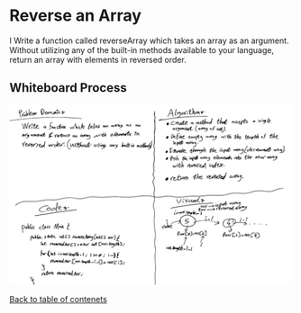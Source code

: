 # Reverse an Array

I Write a function called reverseArray which takes an array as an argument. Without utilizing any of the built-in methods available to your language, return an array with elements in reversed order.

## Whiteboard Process

![reverse array](../img/array-reverse.jpeg)

[Back to table of contenets](../README.md)
